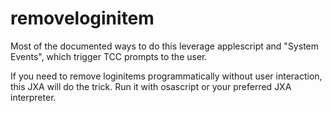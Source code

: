 # removeloginitem

Most of the documented ways to do this leverage applescript and "System Events", which trigger TCC prompts to the user.

If you need to remove loginitems programmatically without user interaction, this JXA will do the trick. Run it with osascript or your preferred JXA interpreter.
